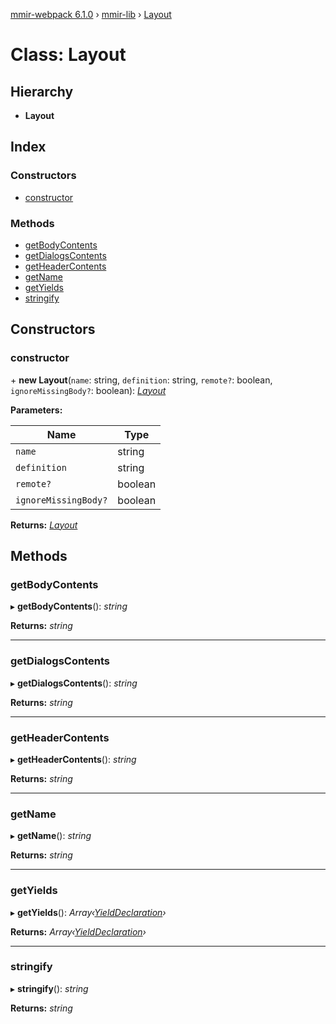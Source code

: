 [mmir-webpack 6.1.0](../README.md) › [mmir-lib](../modules/mmir_lib.md) › [Layout](mmir_lib.layout.md)

# Class: Layout

## Hierarchy

* **Layout**

## Index

### Constructors

* [constructor](mmir_lib.layout.md#constructor)

### Methods

* [getBodyContents](mmir_lib.layout.md#getbodycontents)
* [getDialogsContents](mmir_lib.layout.md#getdialogscontents)
* [getHeaderContents](mmir_lib.layout.md#getheadercontents)
* [getName](mmir_lib.layout.md#getname)
* [getYields](mmir_lib.layout.md#getyields)
* [stringify](mmir_lib.layout.md#stringify)

## Constructors

###  constructor

\+ **new Layout**(`name`: string, `definition`: string, `remote?`: boolean, `ignoreMissingBody?`: boolean): *[Layout](mmir_lib.layout.md)*

**Parameters:**

Name | Type |
------ | ------ |
`name` | string |
`definition` | string |
`remote?` | boolean |
`ignoreMissingBody?` | boolean |

**Returns:** *[Layout](mmir_lib.layout.md)*

## Methods

###  getBodyContents

▸ **getBodyContents**(): *string*

**Returns:** *string*

___

###  getDialogsContents

▸ **getDialogsContents**(): *string*

**Returns:** *string*

___

###  getHeaderContents

▸ **getHeaderContents**(): *string*

**Returns:** *string*

___

###  getName

▸ **getName**(): *string*

**Returns:** *string*

___

###  getYields

▸ **getYields**(): *Array‹[YieldDeclaration](mmir_lib.yielddeclaration.md)›*

**Returns:** *Array‹[YieldDeclaration](mmir_lib.yielddeclaration.md)›*

___

###  stringify

▸ **stringify**(): *string*

**Returns:** *string*
